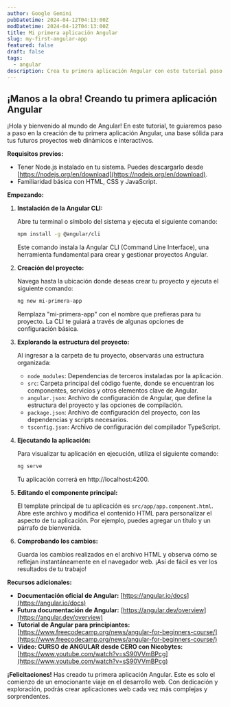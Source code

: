 ```yaml
---
author: Google Gemini
pubDatetime: 2024-04-12T04:13:00Z
modDatetime: 2024-04-12T04:13:00Z
title: Mi primera aplicación Angular
slug: my-first-angular-app
featured: false
draft: false
tags:
  - angular
description: Crea tu primera aplicación Angular con este tutorial paso a paso.
---
```


## ¡Manos a la obra! Creando tu primera aplicación Angular

¡Hola y bienvenido al mundo de Angular! En este tutorial, te guiaremos paso a paso en la creación de tu primera aplicación Angular, una base sólida para tus futuros proyectos web dinámicos e interactivos.

**Requisitos previos:**

* Tener Node.js instalado en tu sistema. Puedes descargarlo desde [https://nodejs.org/en/download](https://nodejs.org/en/download).
* Familiaridad básica con HTML, CSS y JavaScript.

**Empezando:**

1. **Instalación de la Angular CLI:**

   Abre tu terminal o símbolo del sistema y ejecuta el siguiente comando:

   ```bash
   npm install -g @angular/cli
   ```

   Este comando instala la Angular CLI (Command Line Interface), una herramienta fundamental para crear y gestionar proyectos Angular.

2. **Creación del proyecto:**

   Navega hasta la ubicación donde deseas crear tu proyecto y ejecuta el siguiente comando:

   ```bash
   ng new mi-primera-app
   ```

   Remplaza "mi-primera-app" con el nombre que prefieras para tu proyecto. La CLI te guiará a través de algunas opciones de configuración básica.

3. **Explorando la estructura del proyecto:**

   Al ingresar a la carpeta de tu proyecto, observarás una estructura organizada:

   * `node_modules`: Dependencias de terceros instaladas por la aplicación.
   * `src`: Carpeta principal del código fuente, donde se encuentran los componentes, servicios y otros elementos clave de Angular.
    * `angular.json`: Archivo de configuración de Angular, que define la estructura del proyecto y las opciones de compilación.
   * `package.json`: Archivo de configuración del proyecto, con las dependencias y scripts necesarios.
   * `tsconfig.json`: Archivo de configuración del compilador TypeScript.

4. **Ejecutando la aplicación:**

   Para visualizar tu aplicación en ejecución, utiliza el siguiente comando:

   ```bash
   ng serve
   ```

   Tu aplicación correrá en http://localhost:4200.

5. **Editando el componente principal:**

   El template principal de tu aplicación es `src/app/app.component.html`. Abre este archivo y modifica el contenido HTML para personalizar el aspecto de tu aplicación. Por ejemplo, puedes agregar un título y un párrafo de bienvenida.

6. **Comprobando los cambios:**

   Guarda los cambios realizados en el archivo HTML y observa cómo se reflejan instantáneamente en el navegador web. ¡Así de fácil es ver los resultados de tu trabajo!

**Recursos adicionales:**

* **Documentación oficial de Angular:** [https://angular.io/docs](https://angular.io/docs)
* **Futura documentación de Angular:** [https://angular.dev/overview](https://angular.dev/overview)
* **Tutorial de Angular para principiantes:** [https://www.freecodecamp.org/news/angular-for-beginners-course/](https://www.freecodecamp.org/news/angular-for-beginners-course/)
* **Video: CURSO de ANGULAR desde CERO con Nicobytes:** [https://www.youtube.com/watch?v=sS90VVmBPcg](https://www.youtube.com/watch?v=sS90VVmBPcg)

**¡Felicitaciones!** Has creado tu primera aplicación Angular. Este es solo el comienzo de un emocionante viaje en el desarrollo web. Con dedicación y exploración, podrás crear aplicaciones web cada vez más complejas y sorprendentes.

